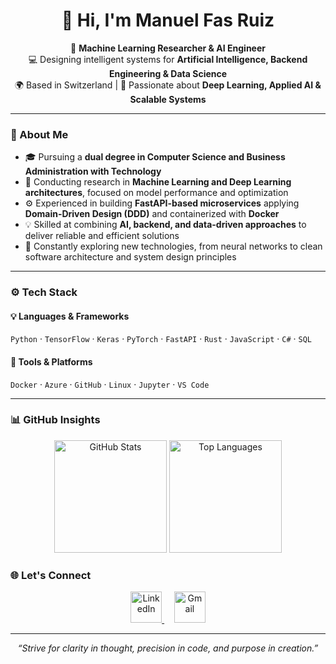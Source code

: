 <h1 align="center">👋 Hi, I'm Manuel Fas Ruiz</h1>

<p align="center">
  🚀 <strong>Machine Learning Researcher & AI Engineer</strong>  
  <br>
  💻 Designing intelligent systems for <strong>Artificial Intelligence, Backend Engineering & Data Science</strong>  
  <br>
  🌍 Based in Switzerland | 🎯 Passionate about <strong>Deep Learning, Applied AI & Scalable Systems</strong>
</p>

---

### 🧠 About Me  

- 🎓 Pursuing a **dual degree in Computer Science and Business Administration with Technology**  
- 🔬 Conducting research in **Machine Learning and Deep Learning architectures**, focused on model performance and optimization  
- ⚙️ Experienced in building **FastAPI-based microservices** applying **Domain-Driven Design (DDD)** and containerized with **Docker**  
- 💡 Skilled at combining **AI, backend, and data-driven approaches** to deliver reliable and efficient solutions  
- 🧩 Constantly exploring new technologies, from neural networks to clean software architecture and system design principles  

---

### ⚙️ Tech Stack  

#### 💡 Languages & Frameworks  
`Python` · `TensorFlow` · `Keras` · `PyTorch` · `FastAPI` · `Rust` · `JavaScript` · `C#` · `SQL`

#### 🧰 Tools & Platforms  
`Docker` · `Azure` · `GitHub` · `Linux` · `Jupyter` · `VS Code`

---
### 📊 GitHub Insights  

<div align="center">

  <img 
    src="https://github-readme-stats.vercel.app/api?username=Fasmanuel2002&show_icons=true&include_all_commits=true&count_private=true&theme=radical&hide_border=true&custom_title=Manuel%20Fas%20Ruiz%20GitHub%20Stats"
    alt="GitHub Stats"
    height="180em"
  />
  <img 
    src="https://github-readme-stats.vercel.app/api/top-langs/?username=Fasmanuel2002&layout=compact&theme=radical&hide_border=true&langs_count=6&custom_title=Most%20Used%20Languages"
    alt="Top Languages"
    height="180em"
  />

</div>

### 🌐 Let's Connect  

<p align="center">
  <a href="https://www.linkedin.com/in/manuel-fas-48b2b9257/" target="_blank">
    <img width="50" height="50" alt="LinkedIn" src="https://cdn.jsdelivr.net/gh/devicons/devicon/icons/linkedin/linkedin-original.svg"/>
  </a>
  &nbsp;&nbsp;&nbsp;
  <a href="mailto:manuelfasruiz@gmail.com" target="_blank">
    <img width="50" height="50" alt="Gmail" src="https://cdn.jsdelivr.net/gh/devicons/devicon/icons/google/google-original.svg"/>
  </a>
</p>

---

<p align="center"><em>“Strive for clarity in thought, precision in code, and purpose in creation.”</em></p>
